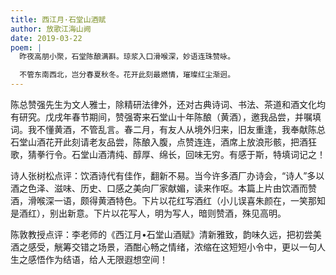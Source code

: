 ```yaml
---
title: 西江月·石堂山酒赋
author: 放歌江海山阙
date: 2019-03-22
poem: |
  昨夜高朋小聚，石堂陈酿满斟。琼浆入口滑喉深，妙语连珠赞咏。

  不管东南西北，岂分春夏秋冬。花开此刻最燃情，璀璨红尘渐迥。
---
```


陈总赞强先生为文人雅士，除精研法律外，还对古典诗词、书法、茶道和酒文化均有研究。戊戌年春节期间，赞强寄来石堂山十年陈酿（黄酒），邀我品尝，并嘱填词。我不懂黄酒，不管乱言。春二月，有友人从境外归来，旧友重逢，我奉献陈总石堂山酒花开此刻请老友品尝，陈酿入腹，点赞连连，酒席上放浪形骸，把酒狂歌，猜拳行令。石堂山酒清纯、醇厚、绵长，回味无穷。有感于斯，特填词记之！

诗人张树松点评：饮酒诗代有佳作，翻新不易。当今许多酒厂办诗会，“诗人”多以酒之色泽、滋味、历史、口感之美向厂家献媚，读来作呕。本篇上片由饮酒而赞酒，滑喉深一语，颇得黄酒特色。下片以花红写酒红（小儿误喜朱颜在，一笑那知是酒红），别出新意。下片以花写人，明为写人，暗则赞酒，殊见高明。

陈敦教授点评：李老师的《西江月•石堂山酒赋》清新雅致，韵味久远，把初尝美酒之感受，觥筹交错之场景，酒酣心畅之情绪，浓缩在这短短小令中，更以一句人生之感悟作为结语，给人无限遐想空间！

